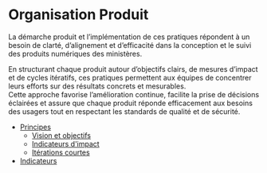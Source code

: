 # Organisation Produit 

La démarche produit et l’implémentation de ces pratiques répondent à un besoin de clarté, d’alignement et d’efficacité dans la conception et le suivi des produits numériques des ministères.

En structurant chaque produit autour d’objectifs clairs, de mesures d’impact et de cycles itératifs, ces pratiques permettent aux équipes de concentrer leurs efforts sur des résultats concrets et mesurables.  
Cette approche favorise l’amélioration continue, facilite la prise de décisions éclairées et assure que chaque produit réponde efficacement aux besoins des usagers tout en respectant les standards de qualité et de sécurité.

* [Principes](principes.md)
  * [Vision et objectifs](principes.md#vision-et-objectifs)
  * [Indicateurs d'impact](principes.md#indicateurs-dimpact)
  * [Itérations courtes](principes.md#iterations-courtes)
* [Indicateurs](indicateurs.md)
